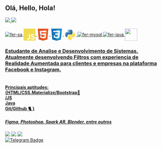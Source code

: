 ## Olá, Hello, Hola! 
 <div>
  <a href="https://github.com/fernandademelo">
  <img height="180em" src="https://github-readme-stats.vercel.app/api?username=fernandademelo&show_icons=true&theme=omni&include_all_commits=true&count_private=true"/>
  <img height="180em" src="https://github-readme-stats.vercel.app/api/top-langs/?username=fernandademelo&layout=compact&langs_count=7&theme=omni"/>
</div>

<div style="display: inline_block"><br>
  <img align="center" alt="fer-sa" height="50" width="50" src="https://res.cloudinary.com/startup-grind/image/upload/c_fill,dpr_2.0,f_auto,g_center,h_1080,q_100,w_1080/v1/gcs/platform-data-developercircles/events/SparkAR_Symbol_01_FullColor_tJyWosi.png">
  <img align="center" alt="fer-Js" height="40" width="40" src="https://raw.githubusercontent.com/devicons/devicon/master/icons/javascript/javascript-plain.svg">
  <img align="center" alt="fer-HTML" height="40" width="40" src="https://raw.githubusercontent.com/devicons/devicon/master/icons/html5/html5-original.svg">
  <img align="center" alt="fer-CSS" height="40" width="40" src="https://raw.githubusercontent.com/devicons/devicon/master/icons/css3/css3-original.svg">
  <img align="center" alt="fer-Python" height="40" width="40" src="https://raw.githubusercontent.com/devicons/devicon/master/icons/python/python-original.svg">
  <img align="center" alt="fer-mysql" height="40" width="40" src="https://cdn.cdnlogo.com/logos/m/10/mysql.svg">
  <img align="center" alt="fer-java" height="40" width="40" src="https://cdn.jsdelivr.net/gh/devicons/devicon/icons/java/java-original.svg">
  <img align="center" width="40" height="40" src="https://cdn.jsdelivr.net/gh/devicons/devicon/icons/figma/figma-original.svg">

 
 
   </div>
   <div>
 <H3> Estudante de Analise e Desenvolvimento de Sistemas.
<br>Atualmente desenvolvendo Filtros com experiencia de Realidade Aumentada para clientes e empresas na plataforma Facebook e Instagram.
<br><br>
<h4>Principais aptitudes:
<br>{HTML/CSS.Materialize/Bootstrap🌸 
 <br>/JS
<br>Java
<br>Git/Github 🐈 }
<br><h5>Figma, Photoshop, Spark AR, Blender. entre outros
</div>

   <div> 

  <a href="https://instagram.com/ferzinia" target="_blank"><img src="https://img.shields.io/badge/-Instagram-%23E4405F?style=for-the-badge&logo=instagram&logoColor=white" target="_blank"></a>
    <a href="https://www.linkedin.com/in/fernandamelosilva" target="_blank"><img src="https://img.shields.io/badge/-LinkedIn-%230077B5?style=for-the-badge&logo=linkedin&logoColor=white" target="_blank"></a> 
  <a href = "mailto:fernandademelo91@gmail.com"><img src="https://img.shields.io/badge/-Gmail-%23333?style=for-the-badge&logo=gmail&logoColor=white" target="_blank"></a>
  <br> 
    [![Telegram Badge](https://img.shields.io/badge/-Telegram-1ca0f1?style=flat-square&labelColor=1ca0f1&logo=telegram&logoColor=white&link=https://t.me/ferzinia)](https://t.me/ferzinia)
   

  

